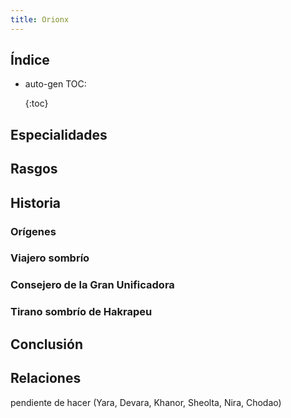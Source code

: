 ```yaml
---
title: Orionx
---
```


## Índice

*   auto-gen TOC:  
    
    {:toc}

## Especialidades

## Rasgos

## Historia

### Orígenes

### Viajero sombrío

### Consejero de la Gran Unificadora

### Tirano sombrío de Hakrapeu

## Conclusión

## Relaciones

pendiente de hacer (Yara, Devara, Khanor, Sheolta, Nira, Chodao)
